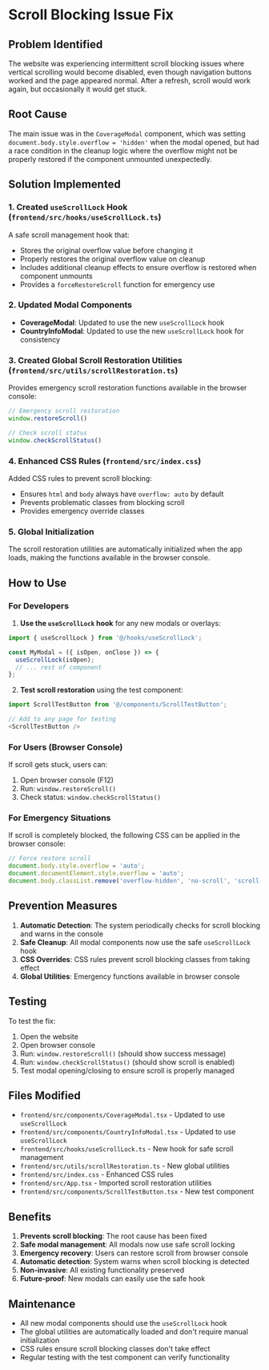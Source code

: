 # Scroll Blocking Issue Fix

## Problem Identified

The website was experiencing intermittent scroll blocking issues where vertical scrolling would become disabled, even though navigation buttons worked and the page appeared normal. After a refresh, scroll would work again, but occasionally it would get stuck.

## Root Cause

The main issue was in the `CoverageModal` component, which was setting `document.body.style.overflow = 'hidden'` when the modal opened, but had a race condition in the cleanup logic where the overflow might not be properly restored if the component unmounted unexpectedly.

## Solution Implemented

### 1. Created `useScrollLock` Hook (`frontend/src/hooks/useScrollLock.ts`)

A safe scroll management hook that:
- Stores the original overflow value before changing it
- Properly restores the original overflow value on cleanup
- Includes additional cleanup effects to ensure overflow is restored when component unmounts
- Provides a `forceRestoreScroll` function for emergency use

### 2. Updated Modal Components

- **CoverageModal**: Updated to use the new `useScrollLock` hook
- **CountryInfoModal**: Updated to use the new `useScrollLock` hook for consistency

### 3. Created Global Scroll Restoration Utilities (`frontend/src/utils/scrollRestoration.ts`)

Provides emergency scroll restoration functions available in the browser console:

```javascript
// Emergency scroll restoration
window.restoreScroll()

// Check scroll status
window.checkScrollStatus()
```

### 4. Enhanced CSS Rules (`frontend/src/index.css`)

Added CSS rules to prevent scroll blocking:
- Ensures `html` and `body` always have `overflow: auto` by default
- Prevents problematic classes from blocking scroll
- Provides emergency override classes

### 5. Global Initialization

The scroll restoration utilities are automatically initialized when the app loads, making the functions available in the browser console.

## How to Use

### For Developers

1. **Use the `useScrollLock` hook** for any new modals or overlays:
```typescript
import { useScrollLock } from '@/hooks/useScrollLock';

const MyModal = ({ isOpen, onClose }) => {
  useScrollLock(isOpen);
  // ... rest of component
};
```

2. **Test scroll restoration** using the test component:
```typescript
import ScrollTestButton from '@/components/ScrollTestButton';

// Add to any page for testing
<ScrollTestButton />
```

### For Users (Browser Console)

If scroll gets stuck, users can:

1. Open browser console (F12)
2. Run: `window.restoreScroll()`
3. Check status: `window.checkScrollStatus()`

### For Emergency Situations

If scroll is completely blocked, the following CSS can be applied in the browser console:

```javascript
// Force restore scroll
document.body.style.overflow = 'auto';
document.documentElement.style.overflow = 'auto';
document.body.classList.remove('overflow-hidden', 'no-scroll', 'scroll-lock');
```

## Prevention Measures

1. **Automatic Detection**: The system periodically checks for scroll blocking and warns in the console
2. **Safe Cleanup**: All modal components now use the safe `useScrollLock` hook
3. **CSS Overrides**: CSS rules prevent scroll blocking classes from taking effect
4. **Global Utilities**: Emergency functions available in browser console

## Testing

To test the fix:

1. Open the website
2. Open browser console
3. Run: `window.restoreScroll()` (should show success message)
4. Run: `window.checkScrollStatus()` (should show scroll is enabled)
5. Test modal opening/closing to ensure scroll is properly managed

## Files Modified

- `frontend/src/components/CoverageModal.tsx` - Updated to use `useScrollLock`
- `frontend/src/components/CountryInfoModal.tsx` - Updated to use `useScrollLock`
- `frontend/src/hooks/useScrollLock.ts` - New hook for safe scroll management
- `frontend/src/utils/scrollRestoration.ts` - New global utilities
- `frontend/src/index.css` - Enhanced CSS rules
- `frontend/src/App.tsx` - Imported scroll restoration utilities
- `frontend/src/components/ScrollTestButton.tsx` - New test component

## Benefits

1. **Prevents scroll blocking**: The root cause has been fixed
2. **Safe modal management**: All modals now use safe scroll locking
3. **Emergency recovery**: Users can restore scroll from browser console
4. **Automatic detection**: System warns when scroll blocking is detected
5. **Non-invasive**: All existing functionality preserved
6. **Future-proof**: New modals can easily use the safe hook

## Maintenance

- All new modal components should use the `useScrollLock` hook
- The global utilities are automatically loaded and don't require manual initialization
- CSS rules ensure scroll blocking classes don't take effect
- Regular testing with the test component can verify functionality 